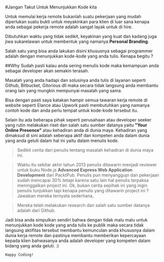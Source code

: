 #Jangan Takut Untuk Menunjukkan Kode kita

Untuk memulai kerja remote bukanlah suatu pekerjaan yang mudah diperlukan suatu bukti untuk meyakinkan para klien di luar sana kenapa anda sebagai pekerja remote adalah sangat layak untuk di hire. 

Dibutuhkan waktu yang tidak sedikit, keyakinan yang kuat dan kadang juga jiwa sukarelawan untuk membentuk yang namanya **Personal Branding**. 

Salah satu yang bisa anda lakukan disini khususnya sebagai programmer adalah dengan menunjukkan kode-kode yang anda tulis. Kenapa begitu ?

##Why
Sudah pasti kalau anda sering menulis kode maka kemampuan anda sebagai developer akan semakin terasah.

Masalah yang anda hadapi dan solusinya anda tulis di layanan seperti Github, Bitbucket, Gitorious dll maka secara tidak langsung anda membantu orang lain yang mungkin mempunyai masalah yang sama.

Bisa dengan pasti saya katakan hampir semua tawaran kerja remote di website seperti Elance atau Upwork pasti membutuhkan yang namanya contoh kode dan anda perlu tempat untuk kode-kode tersebut itu. 

Selain itu ada beberapa pihak seperti perusahaan atau developer seeker yang rutin melakukan riset dan salah satu sumber datanya yaitu **"Your Online Presence"** atau kehadiran anda di dunia maya. Kehadiran yang dimaksud di sini adalah seberapa aktif dan kompeten anda dalam dunia yang anda geluti dalam hal ini yaitu dalam menulis kode.

> Sedikit cerita dari penulis tentang masalah kehadiran di dunia maya ini.  

> Waktu itu sekitar akhir tahun 2013 penulis ditawarin menjadi reviewer untuk buku Node.js **Advanced Express Web Application Development** dari PacktPub. Penulis pun menyanggupi dan pekerjaan sudah mencapai 30% tetapi karena satu lain hal penulis terpaksa meninggalkan project ini. Ok, bukan cerita sepihak ini yang ingin penulis  tunjukkan tapi kenapa penulis yang ditawarin project ini ? Jawaban mereka ternyata sederhana,

>  Mereka telah melakukan research dan salah satu sumber datanya adalah dari Github.

 Jadi bisa anda simpulkan sendiri bahwa dengan tidak malu malu untuk menunjukkan kode kode yang anda tulis ke publik maka secara tidak langsung aktifitas tersebut membantu kemunculan anda khususnya dalam dunia kerja remote dan pastinya membantu memberikan kepercayaan kepada klien bahwasanya anda adalah developer yang kompeten dalam bidang yang anda geluti. :)

``Happy Coding!``

 
